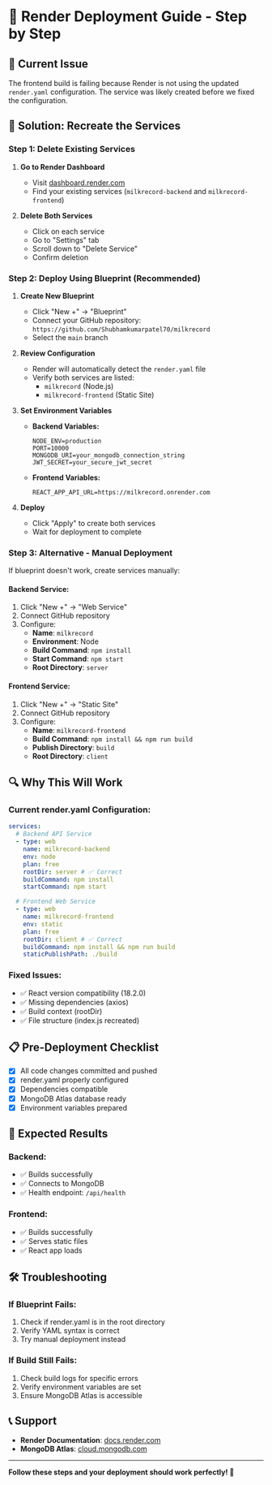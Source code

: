 # 🚀 Render Deployment Guide - Step by Step

## 🚨 Current Issue

The frontend build is failing because Render is not using the updated `render.yaml` configuration. The service was likely created before we fixed the configuration.

## 🔧 Solution: Recreate the Services

### **Step 1: Delete Existing Services**

1. **Go to Render Dashboard**

   - Visit [dashboard.render.com](https://dashboard.render.com)
   - Find your existing services (`milkrecord-backend` and `milkrecord-frontend`)

2. **Delete Both Services**
   - Click on each service
   - Go to "Settings" tab
   - Scroll down to "Delete Service"
   - Confirm deletion

### **Step 2: Deploy Using Blueprint (Recommended)**

1. **Create New Blueprint**

   - Click "New +" → "Blueprint"
   - Connect your GitHub repository: `https://github.com/Shubhamkumarpatel70/milkrecord`
   - Select the `main` branch

2. **Review Configuration**

   - Render will automatically detect the `render.yaml` file
   - Verify both services are listed:
     - `milkrecord` (Node.js)
     - `milkrecord-frontend` (Static Site)

3. **Set Environment Variables**

   - **Backend Variables:**
     ```
     NODE_ENV=production
     PORT=10000
     MONGODB_URI=your_mongodb_connection_string
     JWT_SECRET=your_secure_jwt_secret
     ```
   - **Frontend Variables:**
     ```
     REACT_APP_API_URL=https://milkrecord.onrender.com
     ```

4. **Deploy**
   - Click "Apply" to create both services
   - Wait for deployment to complete

### **Step 3: Alternative - Manual Deployment**

If blueprint doesn't work, create services manually:

#### **Backend Service:**

1. Click "New +" → "Web Service"
2. Connect GitHub repository
3. Configure:
   - **Name**: `milkrecord`
   - **Environment**: Node
   - **Build Command**: `npm install`
   - **Start Command**: `npm start`
   - **Root Directory**: `server`

#### **Frontend Service:**

1. Click "New +" → "Static Site"
2. Connect GitHub repository
3. Configure:
   - **Name**: `milkrecord-frontend`
   - **Build Command**: `npm install && npm run build`
   - **Publish Directory**: `build`
   - **Root Directory**: `client`

## 🔍 Why This Will Work

### **Current render.yaml Configuration:**

```yaml
services:
  # Backend API Service
  - type: web
    name: milkrecord-backend
    env: node
    plan: free
    rootDir: server # ✅ Correct
    buildCommand: npm install
    startCommand: npm start

  # Frontend Web Service
  - type: web
    name: milkrecord-frontend
    env: static
    plan: free
    rootDir: client # ✅ Correct
    buildCommand: npm install && npm run build
    staticPublishPath: ./build
```

### **Fixed Issues:**

- ✅ React version compatibility (18.2.0)
- ✅ Missing dependencies (axios)
- ✅ Build context (rootDir)
- ✅ File structure (index.js recreated)

## 📋 Pre-Deployment Checklist

- [x] All code changes committed and pushed
- [x] render.yaml properly configured
- [x] Dependencies compatible
- [x] MongoDB Atlas database ready
- [x] Environment variables prepared

## 🎯 Expected Results

### **Backend:**

- ✅ Builds successfully
- ✅ Connects to MongoDB
- ✅ Health endpoint: `/api/health`

### **Frontend:**

- ✅ Builds successfully
- ✅ Serves static files
- ✅ React app loads

## 🛠️ Troubleshooting

### **If Blueprint Fails:**

1. Check if render.yaml is in the root directory
2. Verify YAML syntax is correct
3. Try manual deployment instead

### **If Build Still Fails:**

1. Check build logs for specific errors
2. Verify environment variables are set
3. Ensure MongoDB Atlas is accessible

## 📞 Support

- **Render Documentation**: [docs.render.com](https://docs.render.com)
- **MongoDB Atlas**: [cloud.mongodb.com](https://cloud.mongodb.com)

---

**Follow these steps and your deployment should work perfectly! 🚀**
